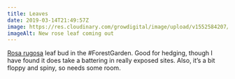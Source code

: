 ```yaml
---
title: Leaves
date: 2019-03-14T21:49:57Z
image: https://res.cloudinary.com/growdigital/image/upload/v1552584207/leaf-96550911.jpg
imageAlt: New rose leaf coming out
---
```


[Rosa rugosa](https://pfaf.org/user/plant.aspx?latinname=Rosa+rugosa) leaf bud in the #ForestGarden. Good for hedging, though I have found it does take a battering in really exposed sites. Also, it’s a bit floppy and spiny, so needs some room.
